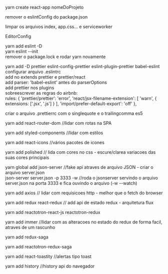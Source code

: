 yarn create react-app nomeDoProjeto

remover o eslintConfig do package.json

limpar os arquivos index, app.css... e serviceworker

EditorConfig

yarn add eslint -D <br />
yarn eslint --init <br />
remover o package.lock e rodar yarn novamente <br />

yarn add -D prettier eslint-config-prettier eslint-plugin-prettier babel-eslint <br />
configurar arquivo .eslintrc <br />
add no extends prettier e prettier/react <br />
add parser: 'babel-eslint' antes do parserOptions <br />
add prettier nos plugins <br />
sobreescrever as regras do airbnb: <br />
rules: {
  'prettier/prettier': 'error',
  'react/jsx-filename-extension': [
    'warn',
    { extensions: ['.jsx', '.js'] }
  ],
  'import/prefer-default-export': 'off'
},

criar o arquivo .prettierrc com o singlequote e o trailingcomma es5

yarn add react-router-dom //lidar com rotas na SPA

yarn add styled-components //lidar com estilos

yarn add react-icons //vários pacotes de icones

yarn add polished // lida com cores no css - escure/clarea variacoes das suas cores principais

yarn global add json-server //fake api atraves de arquivo JSON - criar o arquivo server.json <br />
json-server server.json -p 3333 -w //roda o jsonserver servindo o arquivo server.json na porta 3333 e fica ouvindo o arquivo (-w --watch)

yarn add axios // lidar com requisicoes http - melhor que o fetch do browser

yarn add redux react-redux // add api de estado redux - arquitetura flux

yarn add reactotron-react-js reactotron-redux

yarn add immer //lidar com as alteracoes no estado do redux de forma facil, atraves de um rascunho

yarn add redux-saga

yarn add reactotron-redux-saga

yarn add react-toastity //alertas tipo toast

yarn add history //history api do navegador
